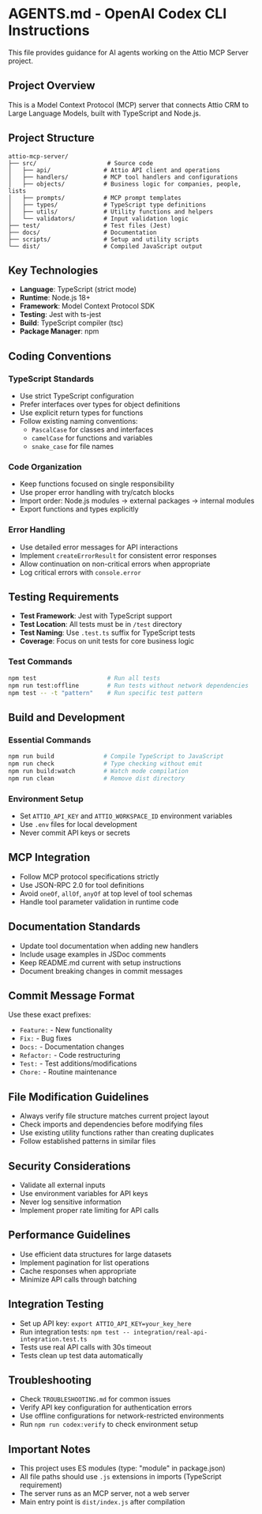 # AGENTS.md - OpenAI Codex CLI Instructions

This file provides guidance for AI agents working on the Attio MCP Server project.

## Project Overview
This is a Model Context Protocol (MCP) server that connects Attio CRM to Large Language Models, built with TypeScript and Node.js.

## Project Structure
```
attio-mcp-server/
├── src/                    # Source code
│   ├── api/               # Attio API client and operations
│   ├── handlers/          # MCP tool handlers and configurations
│   ├── objects/           # Business logic for companies, people, lists
│   ├── prompts/           # MCP prompt templates
│   ├── types/             # TypeScript type definitions
│   ├── utils/             # Utility functions and helpers
│   └── validators/        # Input validation logic
├── test/                  # Test files (Jest)
├── docs/                  # Documentation
├── scripts/               # Setup and utility scripts
└── dist/                  # Compiled JavaScript output
```

## Key Technologies
- **Language**: TypeScript (strict mode)
- **Runtime**: Node.js 18+
- **Framework**: Model Context Protocol SDK
- **Testing**: Jest with ts-jest
- **Build**: TypeScript compiler (tsc)
- **Package Manager**: npm

## Coding Conventions

### TypeScript Standards
- Use strict TypeScript configuration
- Prefer interfaces over types for object definitions
- Use explicit return types for functions
- Follow existing naming conventions:
  - `PascalCase` for classes and interfaces
  - `camelCase` for functions and variables
  - `snake_case` for file names

### Code Organization
- Keep functions focused on single responsibility
- Use proper error handling with try/catch blocks
- Import order: Node.js modules → external packages → internal modules
- Export functions and types explicitly

### Error Handling
- Use detailed error messages for API interactions
- Implement `createErrorResult` for consistent error responses
- Allow continuation on non-critical errors when appropriate
- Log critical errors with `console.error`

## Testing Requirements
- **Test Framework**: Jest with TypeScript support
- **Test Location**: All tests must be in `/test` directory
- **Test Naming**: Use `.test.ts` suffix for TypeScript tests
- **Coverage**: Focus on unit tests for core business logic

### Test Commands
```bash
npm test                    # Run all tests
npm run test:offline        # Run tests without network dependencies
npm test -- -t "pattern"    # Run specific test pattern
```

## Build and Development

### Essential Commands
```bash
npm run build              # Compile TypeScript to JavaScript
npm run check              # Type checking without emit
npm run build:watch        # Watch mode compilation
npm run clean              # Remove dist directory
```

### Environment Setup
- Set `ATTIO_API_KEY` and `ATTIO_WORKSPACE_ID` environment variables
- Use `.env` files for local development
- Never commit API keys or secrets

## MCP Integration
- Follow MCP protocol specifications strictly
- Use JSON-RPC 2.0 for tool definitions
- Avoid `oneOf`, `allOf`, `anyOf` at top level of tool schemas
- Handle tool parameter validation in runtime code

## Documentation Standards
- Update tool documentation when adding new handlers
- Include usage examples in JSDoc comments
- Keep README.md current with setup instructions
- Document breaking changes in commit messages

## Commit Message Format
Use these exact prefixes:
- `Feature:` - New functionality
- `Fix:` - Bug fixes  
- `Docs:` - Documentation changes
- `Refactor:` - Code restructuring
- `Test:` - Test additions/modifications
- `Chore:` - Routine maintenance

## File Modification Guidelines
- Always verify file structure matches current project layout
- Check imports and dependencies before modifying files
- Use existing utility functions rather than creating duplicates
- Follow established patterns in similar files

## Security Considerations
- Validate all external inputs
- Use environment variables for API keys
- Never log sensitive information
- Implement proper rate limiting for API calls

## Performance Guidelines
- Use efficient data structures for large datasets
- Implement pagination for list operations
- Cache responses when appropriate
- Minimize API calls through batching

## Integration Testing
- Set up API key: `export ATTIO_API_KEY=your_key_here`
- Run integration tests: `npm test -- integration/real-api-integration.test.ts`
- Tests use real API calls with 30s timeout
- Tests clean up test data automatically

## Troubleshooting
- Check `TROUBLESHOOTING.md` for common issues
- Verify API key configuration for authentication errors
- Use offline configurations for network-restricted environments
- Run `npm run codex:verify` to check environment setup

## Important Notes
- This project uses ES modules (type: "module" in package.json)
- All file paths should use `.js` extensions in imports (TypeScript requirement)
- The server runs as an MCP server, not a web server
- Main entry point is `dist/index.js` after compilation